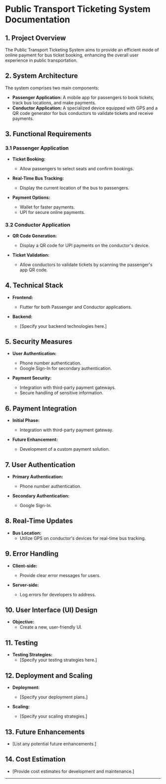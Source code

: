# Public Transport Ticketing System Documentation

## 1. Project Overview

The Public Transport Ticketing System aims to provide an efficient mode of online payment for bus ticket booking, enhancing the overall user experience in public transportation.

## 2. System Architecture

The system comprises two main components:

- **Passenger Application:** A mobile app for passengers to book tickets, track bus locations, and make payments.
- **Conductor Application:** A specialized device equipped with GPS and a QR code generator for bus conductors to validate tickets and receive payments.

## 3. Functional Requirements

### 3.1 Passenger Application

- **Ticket Booking:**
  - Allow passengers to select seats and confirm bookings.

- **Real-Time Bus Tracking:**
  - Display the current location of the bus to passengers.

- **Payment Options:**
  - Wallet for faster payments.
  - UPI for secure online payments.

### 3.2 Conductor Application

- **QR Code Generation:**
  - Display a QR code for UPI payments on the conductor's device.

- **Ticket Validation:**
  - Allow conductors to validate tickets by scanning the passenger's app QR code.

## 4. Technical Stack

- **Frontend:**
  - Flutter for both Passenger and Conductor applications.

- **Backend:**
  - [Specify your backend technologies here.]

## 5. Security Measures

- **User Authentication:**
  - Phone number authentication.
  - Google Sign-In for secondary authentication.

- **Payment Security:**
  - Integration with third-party payment gateways.
  - Secure handling of sensitive information.

## 6. Payment Integration

- **Initial Phase:**
  - Integration with third-party payment gateway.
  
- **Future Enhancement:**
  - Development of a custom payment solution.

## 7. User Authentication

- **Primary Authentication:**
  - Phone number authentication.

- **Secondary Authentication:**
  - Google Sign-In.

## 8. Real-Time Updates

- **Bus Location:**
  - Utilize GPS on conductor's devices for real-time bus tracking.

## 9. Error Handling

- **Client-side:**
  - Provide clear error messages for users.
  
- **Server-side:**
  - Log errors for developers to address.

## 10. User Interface (UI) Design

- **Objective:**
  - Create a new, user-friendly UI.

## 11. Testing

- **Testing Strategies:**
  - [Specify your testing strategies here.]

## 12. Deployment and Scaling

- **Deployment:**
  - [Specify your deployment plans.]

- **Scaling:**
  - [Specify your scaling strategies.]

## 13. Future Enhancements

- [List any potential future enhancements.]

## 14. Cost Estimation

- [Provide cost estimates for development and maintenance.]

---
